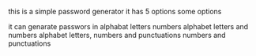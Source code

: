 this is a simple password generator it has 5 options some options 

it can genarate passwors in 
  alphabat letters
  numbers
  alphabet letters and numbers 
  alphabet letters, numbers and punctuations
  numbers and punctuations
